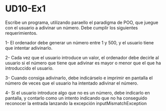 # UD10-Ex1




Escribe un programa, utilizando paraello el paradigma de POO, que juegue con el usuario a adivinar un número. Debe cumplir los siguientes requerimientos.


1- El ordenador debe generar un número entre 1 y 500, y el usuario tiene que intentar adivinarlo.

2- Cada vez que el usuario introduce un valor, el ordenador debe decirle al usuario si el número que tiene que adivinar es mayor o menor que el que ha introduccido el usuario.

3- Cuando consiga adivinarlo, debe indicárselo e imprimir en pantalla el número de veces que el usuario ha intentado adivinar el número.

4- Si el usuario introduce algo que no es un número, debe indicarlo en pantalla, y contarlo como un intento indicando que no ha conseguido reconocer la entrada lanzando la excepción inputMismatchException
